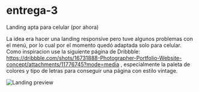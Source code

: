# entrega-3
Landing apta para celular (por ahora)

La idea era hacer una landing responsive pero tuve algunos problemas con el menú, por lo cual por el momento quedó adaptada solo para celular.
Como inspiracion use la siguiente página de Dribbble: https://dribbble.com/shots/16731888-Photographer-Portfolio-Website-concept/attachments/11776745?mode=media , especialmente la paleta de colores y tipo de letras para conseguir una página con estilo vintage.

![Landing preview](https://user-images.githubusercontent.com/102265874/165193480-5a1ea120-3cd6-42e4-a9db-6068ba55e7e3.png)
